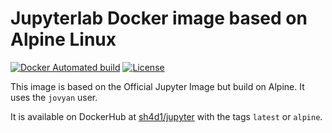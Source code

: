 # Jupyterlab Docker image based on Alpine Linux

[![Docker Automated build](https://img.shields.io/docker/automated/jrottenberg/ffmpeg.svg)](https://hub.docker.com/r/sh4d1/jupyterlab/)
[![License](https://img.shields.io/badge/License-MIT_License-blue.svg?maxAge=21600?style=flat-square)](http://github.com/Sh4d1/jupyterlab-alpine/)

This image is based on the Official Jupyter Image but build on Alpine. It uses the `jovyan` user.

It is available on DockerHub at [sh4d1/jupyter](https://hub.docker.com/r/sh4d1/jupyterlab/) with the tags `latest` or `alpine`.
